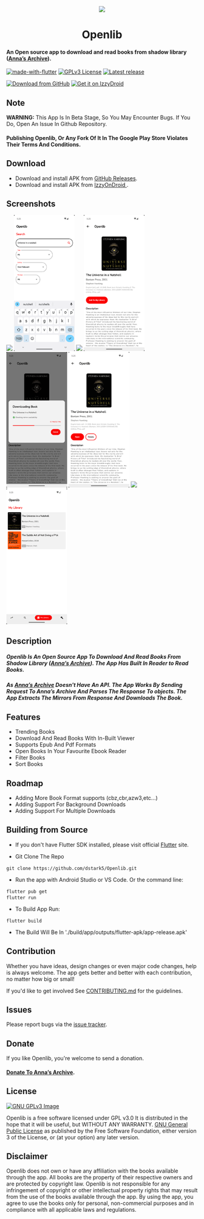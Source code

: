 <p align="center"><img src="assets/icons/appIcon.png" width="150"></p>
<h1 align="center"><b>Openlib</b></h1>

#### An Open source app to download and read books from shadow library ([Anna’s Archive](https://annas-archive.org/)).

[![made-with-flutter](https://img.shields.io/badge/Made%20with-Flutter-4361ee.svg)](https://flutter.dev/)  [![GPLv3 License](https://img.shields.io/badge/License-GPL%20v3-e63946.svg)](https://opensource.org/licenses/) [![Latest release](https://img.shields.io/github/release/dstark5/Openlib.svg?style=flat)](https://github.com/dstark5/Openlib/releases)

 [<img src="github_releases.png"
     alt="Download from GitHub"
     height="60">](https://github.com/dstark5/Openlib/releases) [<img src="https://gitlab.com/IzzyOnDroid/repo/-/raw/master/assets/IzzyOnDroid.png"
     alt="Get it on IzzyDroid"
     height="60">](https://android.izzysoft.de/repo/apk/com.app.openlib)


## Note

**WARNING:** This App Is In Beta Stage, So You May Encounter Bugs. If You Do, Open An Issue In Github Repository.

#### Publishing Openlib, Or Any Fork Of It In The Google Play Store Violates Their Terms And Conditions.

## Download
 -  Download and install APK from [GitHub Releases](https://github.com/dstark5/Openlib/releases).
 -  Download and install APK from [ IzzyOnDroid ](https://android.izzysoft.de/repo/apk/com.app.openlib).
 

## Screenshots

[<img src="screenshots/Screenshot_1.png" width=160>](screenshots/Screenshot_1.png)
[<img src="screenshots/Screenshot_2.png" width=160>](screenshots/Screenshot_2.png)
[<img src="screenshots/Screenshot_3.png" width=160>](screenshots/Screenshot_3.png)
[<img src="screenshots/Screenshot_4.png" width=160>](screenshots/Screenshot_4.png)
[<img src="screenshots/Screenshot_5.png" width=160>](screenshots/Screenshot_5.png)
[<img src="screenshots/Screenshot_6.png" width=160>](screenshots/Screenshot_6.png)
[<img src="screenshots/Screenshot_7.png" width=160>](screenshots/Screenshot_7.png)
[<img src="screenshots/Screenshot_8.png" width=160>](screenshots/Screenshot_8.png)

## Description

##### Openlib Is An Open Source App To Download And Read Books From Shadow Library ([Anna’s Archive](https://annas-archive.org/)). The App Has Built In Reader to Read Books.

##### As [Anna’s Archive](https://annas-archive.org/) Doesn't Have An API. The App Works By Sending Request To Anna’s Archive And Parses The Response To objects. The App Extracts The Mirrors From Response And Downloads The Book.

## Features

- Trending Books
- Download And Read Books With In-Built Viewer
- Supports Epub And Pdf Formats
- Open Books In Your Favourite Ebook Reader
- Filter Books
- Sort Books


## Roadmap

- Adding More Book Format supports (cbz,cbr,azw3,etc...)
- Adding Support For Background Downloads
- Adding Support For Multiple Downloads

## Building from Source

- If you don't have Flutter SDK installed, please visit official [Flutter](https://flutter.dev) site.

- Git Clone The Repo

```
git clone https://github.com/dstark5/Openlib.git
```

- Run the app with Android Studio or VS Code. Or the command line:

```
flutter pub get
flutter run
```

- To Build App Run:
```
flutter build
```
- The Build Will Be In './build/app/outputs/flutter-apk/app-release.apk'

## Contribution

Whether you have ideas, design changes or even major code changes, help is always welcome. The app gets better and better with each contribution, no matter how big or small!

If you'd like to get involved See [CONTRIBUTING.md](./CONTRIBUTING.md) for the guidelines.

## Issues

Please report bugs via the [issue tracker](https://github.com/dstark5/Openlib/issues).

## Donate

If you like Openlib, you're welcome to send a donation.

#### [Donate To Anna’s Archive](https://annas-archive.org/donate?tier=1).

## License

[![GNU GPLv3 Image](https://www.gnu.org/graphics/gplv3-127x51.png)](https://www.gnu.org/licenses/gpl-3.0.en.html)  

Openlib is a free software licensed under GPL v3.0 It is distributed in the hope that it will be useful, but WITHOUT ANY WARRANTY. [GNU General Public License](https://www.gnu.org/licenses/gpl.html) as published by the Free Software Foundation, either version 3 of the License, or (at your option) any later version.

## Disclaimer

Openlib does not own or have any affiliation with the books available through the app. All books are the property of their respective owners and are protected by copyright law. Openlib is not responsible for any infringement of copyright or other intellectual property rights that may result from the use of the books available through the app. By using the app, you agree to use the books only for personal, non-commercial purposes and in compliance with all applicable laws and regulations.
